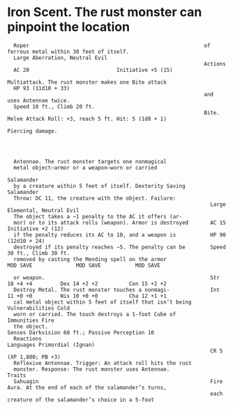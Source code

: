 # Iron Scent. The rust monster can pinpoint the location

      Roper                                                        of ferrous metal within 30 feet of itself.
      Large Aberration, Neutral Evil
                                                                   Actions
      AC 20                            Initiative +5 (15)
                                                                   Multiattack. The rust monster makes one Bite attack
      HP 93 (11d10 + 33)
                                                                   and uses Antennae twice.
      Speed 10 ft., Climb 20 ft.
                                                                   Bite. Melee Attack Roll: +3, reach 5 ft. Hit: 5 (1d8 + 1)
                                                                   Piercing damage.




      Antennae. The rust monster targets one nonmagical
      metal object—armor or a weapon—worn or carried
                                                                     Salamander
      by a creature within 5 feet of itself. Dexterity Saving        Salamander
      Throw: DC 11, the creature with the object. Failure:
                                                                     Large Elemental, Neutral Evil
      The object takes a −1 penalty to the AC it offers (ar-
      mor) or to its attack rolls (weapon). Armor is destroyed       AC 15                            Initiative +2 (12)
      if the penalty reduces its AC to 10, and a weapon is           HP 90 (12d10 + 24)
      destroyed if its penalty reaches −5. The penalty can be        Speed 30 ft., Climb 30 ft.
      removed by casting the Mending spell on the armor                        MOD SAVE              MOD SAVE           MOD SAVE

      or weapon.                                                     Str 18 +4 +4         Dex 14 +2 +2          Con 15 +2 +2
      Destroy Metal. The rust monster touches a nonmagi-             Int 11 +0 +0         Wis 10 +0 +0          Cha 12 +1 +1
      cal metal object within 5 feet of itself that isn’t being      Vulnerabilities Cold
      worn or carried. The touch destroys a 1-foot Cube of           Immunities Fire
      the object.                                                    Senses Darkvision 60 ft.; Passive Perception 10
      Reactions                                                      Languages Primordial (Ignan)
                                                                     CR 5 (XP 1,800; PB +3)
      Reflexive Antennae. Trigger: An attack roll hits the rust
      monster. Response: The rust monster uses Antennae.             Traits
      Sahuagin                                                       Fire Aura. At the end of each of the salamander’s turns,
                                                                     each creature of the salamander’s choice in a 5-foot
